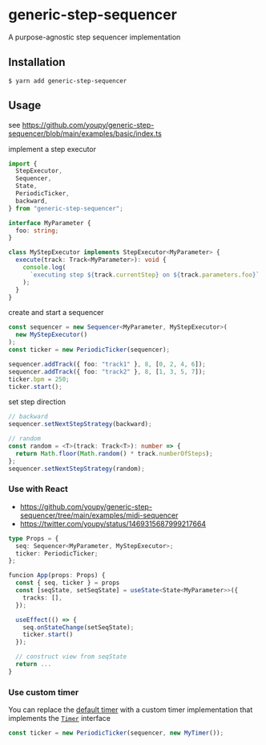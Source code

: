 # generic-step-sequencer

A purpose-agnostic step sequencer implementation

## Installation

```
$ yarn add generic-step-sequencer
```

## Usage

see https://github.com/youpy/generic-step-sequencer/blob/main/examples/basic/index.ts

implement a step executor

```typescript
import {
  StepExecutor,
  Sequencer,
  State,
  PeriodicTicker,
  backward,
} from "generic-step-sequencer";

interface MyParameter {
  foo: string;
}

class MyStepExecutor implements StepExecutor<MyParameter> {
  execute(track: Track<MyParameter>): void {
    console.log(
      `executing step ${track.currentStep} on ${track.parameters.foo}`
    );
  }
}
```

create and start a sequencer

```typescript
const sequencer = new Sequencer<MyParameter, MyStepExecutor>(
  new MyStepExecutor()
);
const ticker = new PeriodicTicker(sequencer);

sequencer.addTrack({ foo: "track1" }, 8, [0, 2, 4, 6]);
sequencer.addTrack({ foo: "track2" }, 8, [1, 3, 5, 7]);
ticker.bpm = 250;
ticker.start();
```

set step direction

```typescript
// backward
sequencer.setNextStepStrategy(backward);

// random
const random = <T>(track: Track<T>): number => {
  return Math.floor(Math.random() * track.numberOfSteps);
};
sequencer.setNextStepStrategy(random);
```

### Use with React

- https://github.com/youpy/generic-step-sequencer/tree/main/examples/midi-sequencer
- https://twitter.com/youpy/status/1469315687999217664

```typescript
type Props = {
  seq: Sequencer<MyParameter, MyStepExecutor>;
  ticker: PeriodicTicker;
};

funcion App(props: Props) {
  const { seq, ticker } = props
  const [seqState, setSeqState] = useState<State<MyParameter>>({
    tracks: [],
  });

  useEffect(() => {
    seq.onStateChange(setSeqState);
    ticker.start()
  });

  // construct view from seqState
  return ...
}
```

### Use custom timer

You can replace the [default timer](https://github.com/youpy/generic-step-sequencer/blob/4674d3a4ab55dc93f21b85e22172b0c11bdb667e/src/sequencer.ts#L25-L33) with a custom timer implementation that implements the [`Timer`](https://github.com/youpy/generic-step-sequencer/blob/2c1ab3d703ac062224d786ca54a0a033adea3ef8/src/sequencer.ts#L20-L23) interface

```typescript
const ticker = new PeriodicTicker(sequencer, new MyTimer());
```
